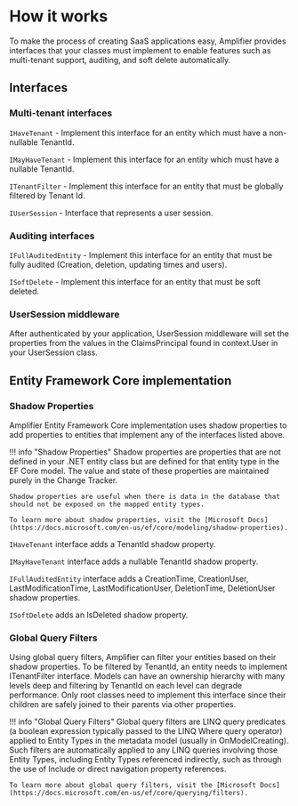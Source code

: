 # How it works

To make the process of creating SaaS applications easy, Amplifier provides interfaces that your classes must implement to enable features such as multi-tenant support, auditing, and soft delete automatically.

## Interfaces

### Multi-tenant interfaces

`IHaveTenant` - Implement this interface for an entity which must have a non-nullable TenantId.

`IMayHaveTenant` - Implement this interface for an entity which must have a nullable TenantId.

`ITenantFilter` - Implement this interface for an entity that must be globally filtered by Tenant Id.

`IUserSession` - Interface that represents a user session.

### Auditing interfaces

`IFullAuditedEntity` - Implement this interface for an entity that must be fully audited (Creation, deletion, updating times and users).

`ISoftDelete` - Implement this interface for an entity that must be soft deleted.

### UserSession middleware

After authenticated by your application, UserSession middleware will set the properties from the values in the ClaimsPrincipal found in context.User in your UserSession class.

## Entity Framework Core implementation

### Shadow Properties

Amplifier Entity Framework Core implementation uses shadow properties to add properties to entities that implement any of the interfaces listed above.

!!! info "Shadow Properties"
    Shadow properties are properties that are not defined in your .NET entity class but are defined for that entity type in the EF Core model. The value and state of these properties are maintained purely in the Change Tracker.

    Shadow properties are useful when there is data in the database that should not be exposed on the mapped entity types.

    To learn more about shadow properties, visit the [Microsoft Docs](https://docs.microsoft.com/en-us/ef/core/modeling/shadow-properties).

`IHaveTenant` interface adds a TenantId shadow property.

`IMayHaveTenant` interface adds a nullable TenantId shadow property.

`IFullAuditedEntity` interface adds a CreationTime, CreationUser, LastModificationTime, LastModificationUser, DeletionTime, DeletionUser shadow properties.

`ISoftDelete` adds an IsDeleted shadow property.

### Global Query Filters

Using global query filters, Amplifier can filter your entities based on their shadow properties. To be filtered by TenantId, an entity needs to implement ITenantFilter interface. Models can have an ownership hierarchy with many levels deep and filtering by TenantId on each level can degrade performance. Only root classes need to implement this interface since their children are safely joined to their parents via other properties.

!!! info "Global Query Filters"
    Global query filters are LINQ query predicates (a boolean expression typically passed to the LINQ Where query operator) applied to Entity Types in the metadata model (usually in OnModelCreating). Such filters are automatically applied to any LINQ queries involving those Entity Types, including Entity Types referenced indirectly, such as through the use of Include or direct navigation property references. 

    To learn more about global query filters, visit the [Microsoft Docs](https://docs.microsoft.com/en-us/ef/core/querying/filters).
